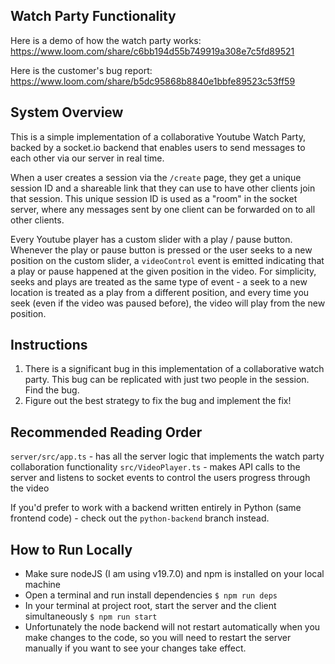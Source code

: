 ## Watch Party Functionality

Here is a demo of how the watch party works: https://www.loom.com/share/c6bb194d55b749919a308e7c5fd89521

Here is the customer's bug report: https://www.loom.com/share/b5dc95868b8840e1bbfe89523c53ff59

## System Overview

This is a simple implementation of a collaborative Youtube Watch Party, backed by a socket.io backend that enables users to send messages to each other via our server in real time.

When a user creates a session via the `/create` page, they get a unique session ID and a shareable link that they can use to have other clients join that session. This unique session ID is used as a "room" in the socket server, where any messages sent by one client can be forwarded on to all other clients.

Every Youtube player has a custom slider with a play / pause button. Whenever the play or pause button is pressed or the user seeks to a new position on the custom slider, a `videoControl` event is emitted indicating that a play or pause happened at the given position in the video. For simplicity, seeks and plays are treated as the same type of event - a seek to a new location is treated as a play from a different position, and every time you seek (even if the video was paused before), the video will play from the new position.

## Instructions

1. There is a significant bug in this implementation of a collaborative watch party. This bug can be replicated with just two people in the session. Find the bug.
2. Figure out the best strategy to fix the bug and implement the fix!

## Recommended Reading Order

`server/src/app.ts` - has all the server logic that implements the watch party collaboration functionality
`src/VideoPlayer.ts` - makes API calls to the server and listens to socket events to control the users progress through the video

If you'd prefer to work with a backend written entirely in Python (same frontend code) - check out the `python-backend` branch instead.

## How to Run Locally

- Make sure nodeJS (I am using v19.7.0) and npm is installed on your local machine
- Open a terminal and run install dependencies
  `$ npm run deps`
- In your terminal at project root, start the server and the client simultaneously
  `$ npm run start`
- Unfortunately the node backend will not restart automatically when you make changes to the code, so you will need to restart the server manually if you want to see your changes take effect.
